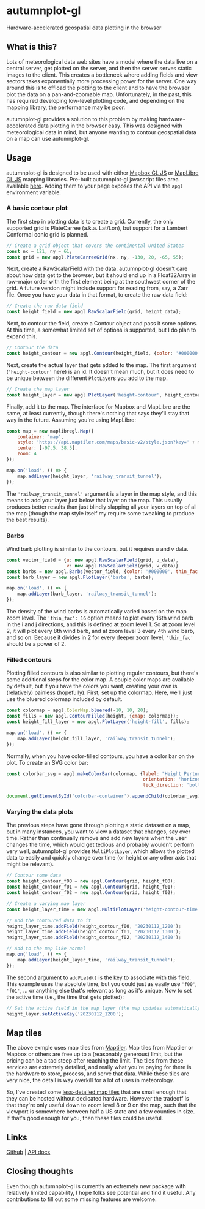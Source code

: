 # autumnplot-gl
Hardware-accelerated geospatial data plotting in the browser

## What is this?
Lots of meteorological data web sites have a model where the data live on a central server, get plotted on the server, and then the server serves static images to the client. This creates a bottleneck where adding fields and view sectors takes exponentially more processing power for the server. One way around this is to offload the plotting to the client and to have the browser plot the data on a pan-and-zoomable map. Unfortunately, in the past, this has required developing low-level plotting code, and depending on the mapping library, the performance may be poor.

autumnplot-gl provides a solution to this problem by making hardware-accelerated data plotting in the browser easy. This was designed with meteorological data in mind, but anyone wanting to contour geospatial data on a map can use autumnplot-gl.

## Usage
autumnplot-gl is designed to be used with either [Mapbox GL JS](https://docs.mapbox.com/mapbox-gl-js/guides/) or [MapLibre GL JS](https://maplibre.org/maplibre-gl-js-docs/) mapping libraries. Pre-built autumnplot-gl javascript files area available [here](https://tsupinie.github.io/autumnplot-gl/dist/). Adding them to your page exposes the API via the `apgl` environment variable.

### A basic contour plot
The first step in plotting data is to create a grid. Currently, the only supported grid is PlateCarree (a.k.a. Lat/Lon), but support for a Lambert Conformal conic grid is planned.

```javascript
// Create a grid object that covers the continental United States
const nx = 121, ny = 61;
const grid = new apgl.PlateCarreeGrid(nx, ny, -130, 20, -65, 55);
```

Next, create a RawScalarField with the data. autumnplot-gl doesn't care about how data get to the browser, but it should end up in a Float32Array in row-major order with the first element being at the southwest corner of the grid. A future version might include support for reading from, say, a Zarr file. Once you have your data in that format, to create the raw data field:

```javascript
// Create the raw data field
const height_field = new apgl.RawScalarField(grid, height_data);
```

Next, to contour the field, create a Contour object and pass it some options. At this time, a somewhat limited set of options is supported, but I do plan to expand this.

```javascript
// Contour the data
const height_contour = new apgl.Contour(height_field, {color: '#000000', interval: 30});
```

Next, create the actual layer that gets added to the map. The first argument (`'height-contour'` here) is an id. It doesn't mean much, but it does need to be unique between the different `PlotLayer`s you add to the map.

```javascript
// Create the map layer
const height_layer = new apgl.PlotLayer('height-contour', height_contour);
```

Finally, add it to the map. The interface for Mapbox and MapLibre are the same, at least currently, though there's nothing that says they'll stay that way in the future. Assuming you're using MapLibre:

```javascript
const map = new maplibregl.Map({
    container: 'map',
    style: 'https://api.maptiler.com/maps/basic-v2/style.json?key=' + maptiler_api_key,
    center: [-97.5, 38.5],
    zoom: 4
});

map.on('load', () => {
    map.addLayer(height_layer, 'railway_transit_tunnel');
});
```

The `'railway_transit_tunnel'` argument is a layer in the map style, and this means to add your layer just below that layer on the map. This usually produces better results than just blindly slapping all your layers on top of all the map (though the map style itself my require some tweaking to produce the best results).

### Barbs

Wind barb plotting is similar to the contours, but it requires u and v data.

```javascript
const vector_field = {u: new apgl.RawScalarField(grid, u_data), 
                      v: new apgl.RawScalarField(grid, v_data)}
const barbs = new apgl.Barbs(vector_field, {color: '#000000', thin_fac: 16});
const barb_layer = new apgl.PlotLayer('barbs', barbs);

map.on('load', () => {
    map.addLayer(barb_layer, 'railway_transit_tunnel');
});
```

The density of the wind barbs is automatically varied based on the map zoom level. The `'thin_fac': 16` option means to plot every 16th wind barb in the i and j directions, and this is defined at zoom level 1. So at zoom level 2, it will plot every 8th wind barb, and at zoom level 3 every 4th wind barb, and so on. Because it divides in 2 for every deeper zoom level, `'thin_fac'` should be a power of 2.

### Filled contours

Plotting filled contours is also similar to plotting regular contours, but there's some additional steps for the color map. A couple color maps are available by default, but if you have the colors you want, creating your own is (relatively) painless (hopefully). First, set up the colormap. Here, we'll just use the bluered colormap included by default.

```javascript
const colormap = apgl.ColorMap.bluered(-10, 10, 20);
const fills = new apgl.ContourFilled(height, {cmap: colormap});
const height_fill_layer = new apgl.PlotLayer('height-fill', fills);

map.on('load', () => {
    map.addLayer(height_fill_layer, 'railway_transit_tunnel');
});
```

Normally, when you have color-filled contours, you have a color bar on the plot. To create an SVG color bar:

```javascript
const colorbar_svg = apgl.makeColorBar(colormap, {label: "Height Perturbation (m)", 
                                                  orientation: 'horizontal', 
                                                  tick_direction: 'bottom'});

document.getElementById('colorbar-container').appendChild(colorbar_svg);
```

### Varying the data plots
The previous steps have gone through plotting a static dataset on a map, but in many instances, you want to view a dataset that changes, say over time. Rather than continually remove and add new layers when the user changes the time, which would get tedious and probably wouldn't perform very well, autumnplot-gl provides `MultiPlotLayer`, which allows the plotted data to easily and quickly change over time (or height or any other axis that might be relevant).

```javascript
// Contour some data
const height_contour_f00 = new apgl.Contour(grid, height_f00);
const height_contour_f01 = new apgl.Contour(grid, height_f01);
const height_contour_f02 = new apgl.Contour(grid, height_f02);

// Create a varying map layer
const height_layer_time = new apgl.MultiPlotLayer('height-contour-time');

// Add the contoured data to it
height_layer_time.addField(height_contour_f00, '20230112_1200');
height_layer_time.addField(height_contour_f01, '20230112_1300');
height_layer_time.addField(height_contour_f02, '20230112_1400');

// Add to the map like normal
map.on('load', () => {
    map.addLayer(height_layer_time, 'railway_transit_tunnel');
});
```

The second argument to `addField()` is the key to associate with this field. This example uses the absolute time, but you could just as easily use `'f00'`, `'f01'`, ... or anything else that's relevant as long as it's unique. Now to set the active time (i.e., the time that gets plotted):

```javascript
// Set the active field in the map layer (the map updates automatically)
height_layer.setActiveKey('20230112_1200');
```

## Map tiles
The above exmple uses map tiles from [Maptiler](https://www.maptiler.com/). Map tiles from Maptiler or Mapbox or others are free up to a (reasonably generous) limit, but the pricing can be a tad steep after reaching the limit. The tiles from these services are extremely detailed, and really what you're paying for there is the hardware to store, process, and serve that data. While these tiles are very nice, the detail is way overkill for a lot of uses in meteorology. 

So, I've created some [less-detailed map tiles](https://tsupinie.github.io/autumnplot-gl/tiles/) that are small enough that they can be hosted without dedicated hardware. However the tradeoff is that they're only useful down to zoom level 8 or 9 on the map, such that the viewport is somewhere between half a US state and a few counties in size. If that's good enough for you, then these tiles could be useful.

## Links
[Github](https://github.com/tsupinie/autumnplot-gl) | [API docs](https://tsupinie.github.io/autumnplot-gl/)

## Closing thoughts
Even though autumnplot-gl is currently an extremely new package with relatively limited capability, I hope folks see potential and find it useful. Any contributions to fill out some missing features are welcome.
